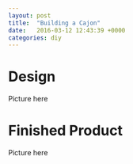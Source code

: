 ```yaml
---
layout: post
title:  "Building a Cajon"
date:   2016-03-12 12:43:39 +0000
categories: diy
---
```


# Design #

Picture here

# Finished Product #

Picture here